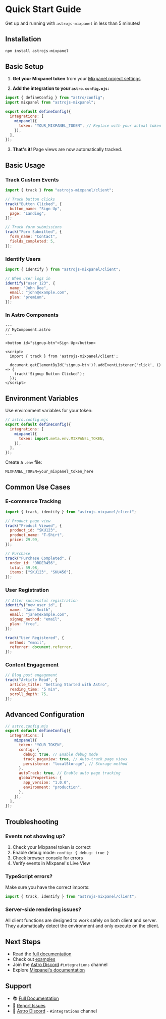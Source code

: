 # Quick Start Guide

Get up and running with `astrojs-mixpanel` in less than 5 minutes!

## Installation

```bash
npm install astrojs-mixpanel
```

## Basic Setup

1. **Get your Mixpanel token** from your [Mixpanel project settings](https://mixpanel.com/settings/project)

2. **Add the integration to your `astro.config.mjs`:**

```javascript
import { defineConfig } from "astro/config";
import mixpanel from "astrojs-mixpanel";

export default defineConfig({
  integrations: [
    mixpanel({
      token: "YOUR_MIXPANEL_TOKEN", // Replace with your actual token
    }),
  ],
});
```

3. **That's it!** Page views are now automatically tracked.

## Basic Usage

### Track Custom Events

```javascript
import { track } from "astrojs-mixpanel/client";

// Track button clicks
track("Button Clicked", {
  button_name: "Sign Up",
  page: "Landing",
});

// Track form submissions
track("Form Submitted", {
  form_name: "Contact",
  fields_completed: 5,
});
```

### Identify Users

```javascript
import { identify } from "astrojs-mixpanel/client";

// When user logs in
identify("user_123", {
  name: "John Doe",
  email: "john@example.com",
  plan: "premium",
});
```

### In Astro Components

```astro
---
// MyComponent.astro
---

<button id="signup-btn">Sign Up</button>

<script>
  import { track } from 'astrojs-mixpanel/client';

  document.getElementById('signup-btn')?.addEventListener('click', () => {
    track('Signup Button Clicked');
  });
</script>
```

## Environment Variables

Use environment variables for your token:

```javascript
// astro.config.mjs
export default defineConfig({
  integrations: [
    mixpanel({
      token: import.meta.env.MIXPANEL_TOKEN,
    }),
  ],
});
```

Create a `.env` file:

```env
MIXPANEL_TOKEN=your_mixpanel_token_here
```

## Common Use Cases

### E-commerce Tracking

```javascript
import { track, identify } from "astrojs-mixpanel/client";

// Product page view
track("Product Viewed", {
  product_id: "SKU123",
  product_name: "T-Shirt",
  price: 29.99,
});

// Purchase
track("Purchase Completed", {
  order_id: "ORDER456",
  total: 59.98,
  items: ["SKU123", "SKU456"],
});
```

### User Registration

```javascript
// After successful registration
identify("new_user_id", {
  name: "Jane Smith",
  email: "jane@example.com",
  signup_method: "email",
  plan: "free",
});

track("User Registered", {
  method: "email",
  referrer: document.referrer,
});
```

### Content Engagement

```javascript
// Blog post engagement
track("Article Read", {
  article_title: "Getting Started with Astro",
  reading_time: "5 min",
  scroll_depth: 75,
});
```

## Advanced Configuration

```javascript
// astro.config.mjs
export default defineConfig({
  integrations: [
    mixpanel({
      token: "YOUR_TOKEN",
      config: {
        debug: true, // Enable debug mode
        track_pageview: true, // Auto-track page views
        persistence: "localStorage", // Storage method
      },
      autoTrack: true, // Enable auto page tracking
      globalProperties: {
        app_version: "1.0.0",
        environment: "production",
      },
    }),
  ],
});
```

## Troubleshooting

### Events not showing up?

1. Check your Mixpanel token is correct
2. Enable debug mode: `config: { debug: true }`
3. Check browser console for errors
4. Verify events in Mixpanel's Live View

### TypeScript errors?

Make sure you have the correct imports:

```typescript
import { track, identify } from "astrojs-mixpanel/client";
```

### Server-side rendering issues?

All client functions are designed to work safely on both client and server. They automatically detect the environment and only execute on the client.

## Next Steps

- Read the [full documentation](./README.md)
- Check out [examples](./example/)
- Join the [Astro Discord](https://astro.build/chat) `#integrations` channel
- Explore [Mixpanel's documentation](https://docs.mixpanel.com/)

## Support

- 📚 [Full Documentation](./README.md)
- 🐛 [Report Issues](https://github.com/litlynx/astrojs-mixpanel/issues)
- 💬 [Astro Discord](https://astro.build/chat) - `#integrations` channel
